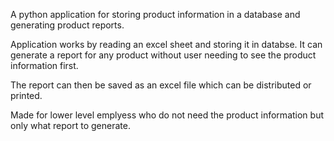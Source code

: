 A python application for storing product  information in a database and generating product reports.

Application works by reading an excel sheet and storing it in databse. It can generate a report for any product without user needing to see the product information first.

The report can then be saved as an excel file which can be distributed or printed.

Made for lower level emplyess who do not need the product information but only what report to generate.
